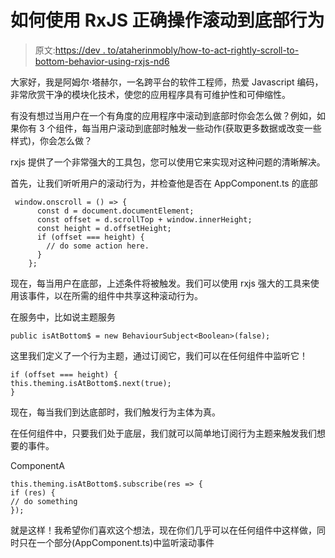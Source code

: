 # 如何使用 RxJS 正确操作滚动到底部行为

> 原文:[https://dev . to/ataherinmobly/how-to-act-rightly-scroll-to-bottom-behavior-using-rxjs-nd6](https://dev.to/ataherinmobly/how-to-act-properly-to-scroll-to-bottom-behavior-using-rxjs-nd6)

大家好，我是阿姆尔·塔赫尔，一名跨平台的软件工程师，热爱 Javascript 编码，非常欣赏干净的模块化技术，使您的应用程序具有可维护性和可伸缩性。

有没有想过当用户在一个有角度的应用程序中滚动到底部时你会怎么做？例如，如果你有 3 个组件，每当用户滚动到底部时触发一些动作(获取更多数据或改变一些样式)，你会怎么做？

rxjs 提供了一个非常强大的工具包，您可以使用它来实现对这种问题的清晰解决。

首先，让我们听听用户的滚动行为，并检查他是否在 AppComponent.ts
的底部

```
 window.onscroll = () => {
      const d = document.documentElement;
      const offset = d.scrollTop + window.innerHeight;
      const height = d.offsetHeight;
      if (offset === height) {
        // do some action here.
      }
    }; 
```

现在，每当用户在底部，上述条件将被触发。我们可以使用 rxjs 强大的工具来使用该事件，以在所需的组件中共享这种滚动行为。

在服务中，比如说主题服务

```
public isAtBottom$ = new BehaviourSubject<Boolean>(false); 
```

这里我们定义了一个行为主题，通过订阅它，我们可以在任何组件中监听它！

```
if (offset === height) {
this.theming.isAtBottom$.next(true);
} 
```

现在，每当我们到达底部时，我们触发行为主体为真。

在任何组件中，只要我们处于底层，我们就可以简单地订阅行为主题来触发我们想要的事件。

ComponentA

```
this.theming.isAtBottom$.subscribe(res => {
if (res) {
// do something
}); 
```

就是这样！我希望你们喜欢这个想法，现在你们几乎可以在任何组件中这样做，同时只在一个部分(AppComponent.ts)中监听滚动事件